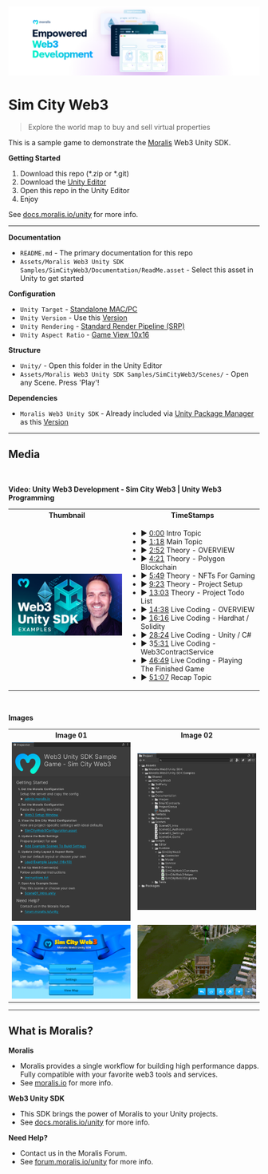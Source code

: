 <img src="https://github.com/MoralisWeb3/web3-unity-sdk-sample-game-scw/blob/main/Unity/Assets/Moralis%20Web3%20Unity%20SDK%20Samples/SimCityWeb3/Documentation/Images/MoralisBanner.png" />

# Sim City Web3

> Explore the world map to buy and sell virtual properties

This is a sample game to demonstrate the [Moralis](https://moralis.io/) Web3 Unity SDK.

**Getting Started**
1. Download this repo (*.zip or *.git)
2. Download the [Unity Editor](https://store.unity.com/#plans-individual)
3. Open this repo in the Unity Editor
4. Enjoy

See [docs.moralis.io/unity](https://docs.moralis.io/unity) for more info.


---

**Documentation**
* `README.md` - The primary documentation for this repo
* `Assets/Moralis Web3 Unity SDK Samples/SimCityWeb3/Documentation/ReadMe.asset` - Select this asset in Unity to get started

**Configuration**
* `Unity Target` - [Standalone MAC/PC](https://support.unity.com/hc/en-us/articles/206336795-What-platforms-are-supported-by-Unity-)
* `Unity Version` - Use this [Version](./Unity/ProjectSettings/ProjectVersion.txt)
* `Unity Rendering` - [Standard Render Pipeline (SRP)](https://docs.unity3d.com/Packages/com.unity.render-pipelines.universal@10.2/manual/index.html)
* `Unity Aspect Ratio` - [Game View 10x16](https://docs.unity3d.com/Manual/GameView.html)

**Structure**
* `Unity/` - Open this folder in the Unity Editor
* `Assets/Moralis Web3 Unity SDK Samples/SimCityWeb3/Scenes/` - Open any Scene. Press 'Play'!

**Dependencies**
* `Moralis Web3 Unity SDK` - Already included via [Unity Package Manager](https://docs.unity3d.com/Manual/upm-ui.html) as this [Version](./Unity/Packages/manifest.json)

----

## Media


<BR>
  
**Video: Unity Web3 Development - Sim City Web3 | Unity Web3 Programming**
<table>
  <tr>
    <th>Thumbnail</th>
    <th>TimeStamps</th>
  </tr>
  <tr>
    <td style="max-width:50%;" align="center"><a href="https://www.youtube.com/watch?v=UJ_PiKoMTR4&list=PLFPZ8ai7J-iT8JvlwTCvBrKYqO8qT4DrB&index=4"><img src="https://github.com/MoralisWeb3/web3-unity-sdk-examples/blob/main/Unity/Assets/Moralis%20Web3%20Unity%20SDK%20Examples/Documentation/Images/YouTubeThumbnail.png" width = "400"></a></td>
        <td align="left">
<ul>          
<li>▶ <a href="https://www.youtube.com/watch?v=3jCJ7jCTqXk&t=0s">0:00</a> Intro Topic</li>
<li>▶ <a href="https://www.youtube.com/watch?v=3jCJ7jCTqXk&t=78s">1:18</a> Main Topic</li>
<li>▶ <a href="https://www.youtube.com/watch?v=3jCJ7jCTqXk&t=172s">2:52</a> Theory - OVERVIEW</li></li>
<li>▶ <a href="https://www.youtube.com/watch?v=3jCJ7jCTqXk&t=261s">4:21</a> Theory - Polygon Blockchain</li>
<li>▶ <a href="https://www.youtube.com/watch?v=3jCJ7jCTqXk&t=349s">5:49</a> Theory - NFTs For Gaming</li></li>
<li>▶ <a href="https://www.youtube.com/watch?v=3jCJ7jCTqXk&t=563s">9:23</a>  Theory - Project Setup</li>
<li>▶ <a href="https://www.youtube.com/watch?v=3jCJ7jCTqXk&t=783s">13:03</a> Theory - Project Todo List</li>
<li>▶ <a href="https://www.youtube.com/watch?v=3jCJ7jCTqXk&t=878s">14:38</a> Live Coding - OVERVIEW</li>
<li>▶ <a href="https://www.youtube.com/watch?v=3jCJ7jCTqXk&t=976s">16:16</a> Live Coding - Hardhat / Solidity</li>
<li>▶ <a href="https://www.youtube.com/watch?v=3jCJ7jCTqXk&t=1704s">28:24</a> Live Coding - Unity / C#</li>
<li>▶ 3<a href="https://www.youtube.com/watch?v=3jCJ7jCTqXk&t=2131s">5:31</a> Live Coding - Web3ContractService</li>
<li>▶ <a href="https://www.youtube.com/watch?v=3jCJ7jCTqXk&t=2809s">46:49</a> Live Coding - Playing The Finished Game</li>
<li>▶ <a href="https://www.youtube.com/watch?v=3jCJ7jCTqXk&t=3067s">51:07</a> Recap Topic</li>
</ul>
    </td>
  </tr> 
</table>


 
<BR>

**Images**

<table>
  <tr>
    <th>Image 01</th>
    <th>Image 02</th>
  </tr>
  <tr>
    <td align="center"><img src="https://github.com/MoralisWeb3/web3-unity-sdk-sample-game-scw/blob/main/Unity/Assets/Moralis%20Web3%20Unity%20SDK%20Samples/SimCityWeb3/Documentation/Images/Screenshot_01.jpg" width = "250"></td>
    <td align="center"><img src="https://github.com/MoralisWeb3/web3-unity-sdk-sample-game-scw/blob/main/Unity/Assets/Moralis%20Web3%20Unity%20SDK%20Samples/SimCityWeb3/Documentation/Images/Screenshot_02.jpg" width = "250"></td>
  </tr> 
  <tr>
    <td align="center"><img src="https://github.com/MoralisWeb3/web3-unity-sdk-sample-game-scw/blob/main/Unity/Assets/Moralis%20Web3%20Unity%20SDK%20Samples/SimCityWeb3/Documentation/Images/Screenshot_04.png" width = "250"></td>
    <td align="center"><img src="https://github.com/MoralisWeb3/web3-unity-sdk-sample-game-scw/blob/main/Unity/Assets/Moralis%20Web3%20Unity%20SDK%20Samples/SimCityWeb3/Documentation/Images/Screenshot_07.png" width = "250"></td>
  </tr> 
</table>

----

## What is Moralis?

**Moralis**

* Moralis provides a single workflow for building high performance dapps. Fully compatible with your favorite web3 tools and services. 
* See [moralis.io](https://moralis.io) for more info.

**Web3 Unity SDK**

* This SDK brings the power of Moralis to your Unity projects. 
* See [docs.moralis.io/unity](https://docs.moralis.io/unity) for more info.

**Need Help?**

* Contact us in the Moralis Forum. 
* See [forum.moralis.io/unity](https://forum.moralis.io/unity) for more info.
